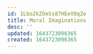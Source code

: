 ```yaml
---
id: 1Lbo2kZOeSs87HEeVOqZe
title: Moral Imaginations
desc: ''
updated: 1643723096365
created: 1643723096365
---
```


